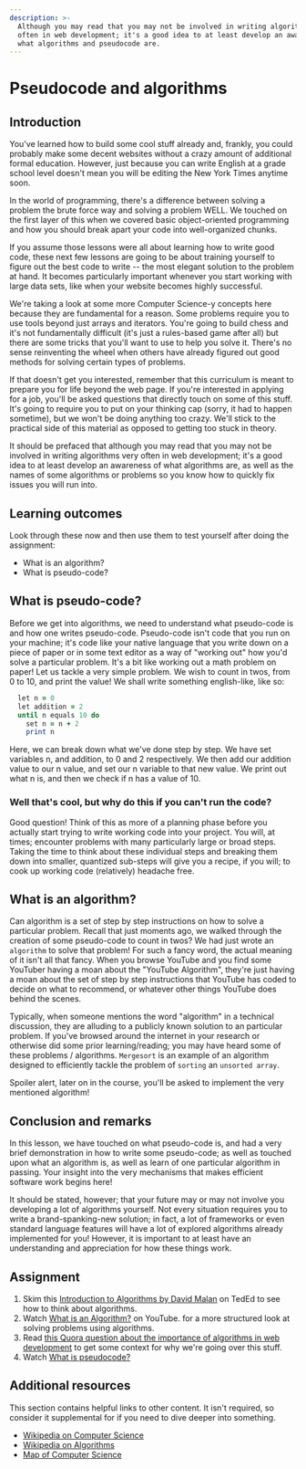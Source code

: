 ```yaml
---
description: >-
  Although you may read that you may not be involved in writing algorithms very
  often in web development; it's a good idea to at least develop an awareness of
  what algorithms and pseudocode are.
---
```


# Pseudocode and algorithms

## Introduction

You've learned how to build some cool stuff already and, frankly, you could probably make some decent websites without a crazy amount of additional formal education. However, just because you can write English at a grade school level doesn't mean you will be editing the New York Times anytime soon.

In the world of programming, there's a difference between solving a problem the brute force way and solving a problem WELL. We touched on the first layer of this when we covered basic object-oriented programming and how you should break apart your code into well-organized chunks.

If you assume those lessons were all about learning how to write good code, these next few lessons are going to be about training yourself to figure out the best code to write -- the most elegant solution to the problem at hand. It becomes particularly important whenever you start working with large data sets, like when your website becomes highly successful.

We're taking a look at some more Computer Science-y concepts here because they are fundamental for a reason. Some problems require you to use tools beyond just arrays and iterators. You're going to build chess and it's not fundamentally difficult \(it's just a rules-based game after all\) but there are some tricks that you'll want to use to help you solve it. There's no sense reinventing the wheel when others have already figured out good methods for solving certain types of problems.

If that doesn't get you interested, remember that this curriculum is meant to prepare you for life beyond the web page. If you're interested in applying for a job, you'll be asked questions that directly touch on some of this stuff. It's going to require you to put on your thinking cap \(sorry, it had to happen sometime\), but we won't be doing anything too crazy. We'll stick to the practical side of this material as opposed to getting too stuck in theory.

It should be prefaced that although you may read that you may not be involved in writing algorithms very often in web development; it's a good idea to at least develop an awareness of what algorithms are, as well as the names of some algorithms or problems so you know how to quickly fix issues you will run into.

## Learning outcomes

Look through these now and then use them to test yourself after doing the assignment:

* What is an algorithm?
* What is pseudo-code?

## What is pseudo-code?

Before we get into algorithms, we need to understand what pseudo-code is and how one writes pseudo-code. Pseudo-code isn't code that you run on your machine; it's code like your native language that you write down on a piece of paper or in some text editor as a way of "working out" how you'd solve a particular problem. It's a bit like working out a math problem on paper! Let us tackle a very simple problem. We wish to count in twos, from 0 to 10, and print the value! We shall write something english-like, like so:

```ruby
  let n = 0
  let addition = 2
  until n equals 10 do
    set n = n + 2
    print n
```

Here, we can break down what we've done step by step. We have set variables n, and addition, to 0 and 2 respectively. We then add our addition value to our n value, and set our n variable to that new value. We print out what n is, and then we check if n has a value of 10.

### Well that's cool, but why do this if you can't run the code?

Good question! Think of this as more of a planning phase before you actually start trying to write working code into your project. You will, at times; encounter problems with many particularly large or broad steps. Taking the time to think about these individual steps and breaking them down into smaller, quantized sub-steps will give you a recipe, if you will; to cook up working code \(relatively\) headache free.

## What is an algorithm?

Can algorithm is a set of step by step instructions on how to solve a particular problem. Recall that just moments ago, we walked through the creation of some pseudo-code to count in twos? We had just wrote an `algorithm` to solve that problem! For such a fancy word, the actual meaning of it isn't all that fancy. When you browse YouTube and you find some YouTuber having a moan about the "YouTube Algorithm", they're just having a moan about the set of step by step instructions that YouTube has coded to decide on what to recommend, or whatever other things YouTube does behind the scenes.

Typically, when someone mentions the word "algorithm" in a technical discussion, they are alluding to a publicly known solution to an particular problem. If you've browsed around the internet in your research or otherwise did some prior learning/reading; you may have heard some of these problems / algorithms. `Mergesort` is an example of an algorithm designed to efficiently tackle the problem of `sorting` an `unsorted array`.

Spoiler alert, later on in the course, you'll be asked to implement the very mentioned algorithm!

## Conclusion and remarks

In this lesson, we have touched on what pseudo-code is, and had a very brief demonstration in how to write some pseudo-code; as well as touched upon what an algorithm is, as well as learn of one particular algorithm in passing. Your insight into the very mechanisms that makes efficient software work begins here!

It should be stated, however; that your future may or may not involve you developing a lot of algorithms yourself. Not every situation requires you to write a brand-spanking-new solution; in fact, a lot of frameworks or even standard language features will have a lot of explored algorithms already implemented for you! However, it is important to at least have an understanding and appreciation for how these things work.

## Assignment

1. Skim this [Introduction to Algorithms by David Malan](http://ed.ted.com/lessons/your-brain-can-solve-algorithms-david-j-malan) on TedEd to see how to think about algorithms.
2. Watch [What is an Algorithm?](https://youtu.be/e_WfC8HwVB8) on YouTube. for a more structured look at solving problems using algorithms.
3. Read [this Quora question about the importance of algorithms in web development](http://www.quora.com/Algorithms/What-is-the-importance-of-algorithms-in-web-development) to get some context for why we're going over this stuff.
4. Watch [What is pseudocode?](https://www.youtube.com/watch?v=Rg-fO7rDsds)

## Additional resources

This section contains helpful links to other content. It isn't required, so consider it supplemental for if you need to dive deeper into something.

* [Wikipedia on Computer Science](http://en.wikipedia.org/wiki/Computer_science)
* [Wikipedia on Algorithms](http://en.wikipedia.org/wiki/Algorithm)
* [Map of Computer Science](https://youtu.be/SzJ46YA_RaA)

